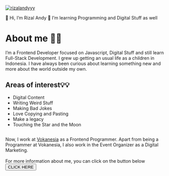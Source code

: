 [![rizalandyyy](https://i.postimg.cc/xdsQxPGZ/bg.jpg)](https://github.com/rizalandyyy/)

👋 Hi, I’m Rizal Andy
👀 I’m learning Programming and Digital Stuff as well

# About me 👨‍💻
I’m a Frontend Developer focused on Javascript, Digital Stuff and still learn Full-Stack Development. I grew up getting an usual life as a children in Indonesia. I have always been curious about learning something new and more about the world outside my own.

## Areas of interest💡💡
* Digital Content
* Writing Weird Stuff
* Making Bad Jokes
* Love Copying and Pasting
* Make a legacy
* Touching the Star and the Moon

##

Now, I work at <a href="https://vokanesia.id/">Vokanesia</a> as a Frontend Programmer. Apart from being a Programmer at Vokanesia, I also work in the Event Organizer as a Digital Marketing. <br><br>
For more information about me, you can click on the button below <br>
<a href="#"><button>CLICK HERE</button></a>
